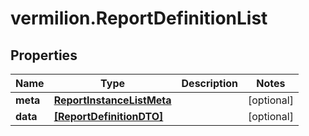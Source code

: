 # vermilion.ReportDefinitionList

## Properties

Name | Type | Description | Notes
------------ | ------------- | ------------- | -------------
**meta** | [**ReportInstanceListMeta**](ReportInstanceListMeta.md) |  | [optional] 
**data** | [**[ReportDefinitionDTO]**](ReportDefinitionDTO.md) |  | [optional] 


